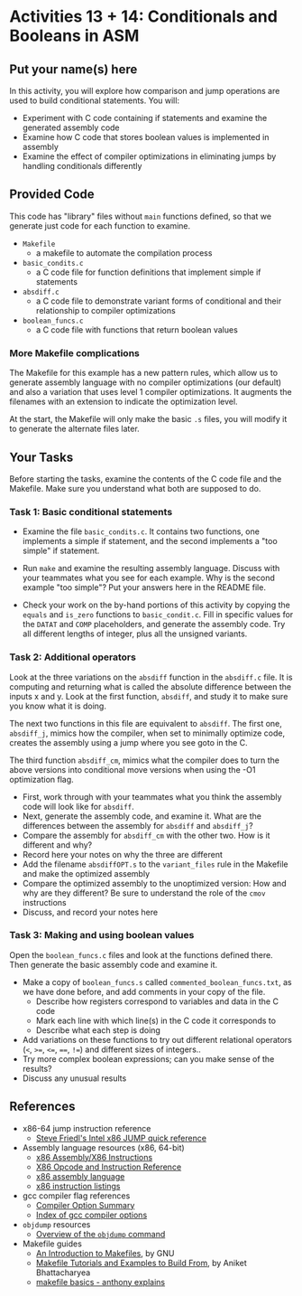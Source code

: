 # Activities 13 + 14: Conditionals and Booleans in ASM
## Put your name(s) here

In this activity, you will explore how comparison and jump operations are used
to build conditional statements. You will:
- Experiment with C code containing if statements and examine the generated assembly code
- Examine how C code that stores boolean values is implemented in assembly
- Examine the effect of compiler optimizations in eliminating jumps by handling conditionals differently

## Provided Code

This code has "library" files without `main` functions defined, so that we generate just code for each function to examine.
- `Makefile`
    - a makefile to automate the compilation process
- `basic_condits.c`
    - a C code file for function definitions that implement simple if statements
- `absdiff.c`
    - a C code file to demonstrate variant forms of conditional and their relationship to compiler optimizations
- `boolean_funcs.c`
    - a C code file with functions that return boolean values

### More Makefile complications

The Makefile for this example has a new pattern rules, which allow us
to generate assembly language with no compiler optimizations (our default) and also a 
variation that uses level 1 compiler optimizations. It augments the filenames with an extension to indicate the optimization level.

At the start, the Makefile will only make the basic `.s` files, you will modify it to generate the alternate files later.


## Your Tasks

Before starting the tasks, examine the contents of the C code file and the Makefile. Make sure you understand what both are supposed to do.

### Task 1: Basic conditional statements

- Examine the file `basic_condits.c`. It contains two functions, one implements a simple if statement, and the second implements a "too simple" if statement.

- Run `make` and examine the resulting assembly language. Discuss with your teammates what you see for each example. Why is the second example "too simple"? Put your answers here in the README file.

- Check your work on the by-hand portions of this activity by copying the `equals` and `is_zero` functions to `basic_condit.c`. Fill in specific values for the `DATAT` and `COMP` placeholders, and generate the assembly code. Try all different lengths of integer, plus all the unsigned variants. 

### Task 2: Additional operators

Look at the three variations on the `absdiff` function in the `absdiff.c` file. It is computing and returning what is called the absolute difference between the inputs x and y. Look at the first function, `absdiff`, and study it to make sure you know what it is doing.

The next two functions in this file are equivalent to `absdiff`. The first one, `absdiff_j`, mimics how the compiler, when set to minimally optimize code, creates the assembly using a jump where you see goto in the C.

The third function `absdiff_cm`, mimics what the compiler does to turn the above versions into conditional move versions when using the -O1 optimization flag.

- First, work through with your teammates what you think the assembly code will look like for `absdiff`.
- Next, generate the assembly code, and examine it. What are the differences between the assembly for `absdiff` and `absdiff_j`?
- Compare the assembly for `absdiff_cm` with the other two. How is it different and why?
- Record here your notes on why the three are different
- Add the filename `absdiffOPT.s` to the `variant_files` rule in the Makefile and make the optimized assembly
- Compare the optimized assembly to the unoptimized version: How and why are they different? Be sure to understand the role of the `cmov` instructions
- Discuss, and record your notes here


### Task 3: Making and using boolean values

Open the `boolean_funcs.c` files and look at the functions defined there. Then generate the basic assembly code and examine it.

- Make a copy of `boolean_funcs.s` called `commented_boolean_funcs.txt`, as we have done before, and add comments in your copy of the file. 
    - Describe how registers correspond to variables and data in the C code
    - Mark each line with which line(s) in the C code it corresponds to
    - Describe what each step is doing
- Add variations on these functions to try out different relational operators (`<`, `>=`, `<=`, `==`, `!=`) and different sizes of integers..
- Try more complex boolean expressions; can you make sense of the results?
- Discuss any unusual results

## References

- x86-64 jump instruction reference
    - [Steve Friedl's Intel x86 JUMP quick reference](http://unixwiz.net/techtips/x86-jumps.html)
- Assembly language resources (x86, 64-bit)
    - [x86 Assembly/X86 Instructions](http://en.wikibooks.org/wiki/X86_Assembly/X86_Instructions)
    - [X86 Opcode and Instruction Reference](http://ref.x86asm.net/coder64.html)
    - [x86 assembly language](http://en.wikipedia.org/wiki/X86_assembly_language)
    - [x86 instruction listings](http://en.wikipedia.org/wiki/X86_instruction_listings)
- gcc compiler flag references
    - [Compiler Option Summary](https://gcc.gnu.org/onlinedocs/gcc/Option-Summary.html)
    - [Index of gcc compiler options](https://gcc.gnu.org/onlinedocs/gcc/Option-Index.html)
- `objdump` resources
    - [Overview of the `objdump` command](https://www.thegeekstuff.com/2012/09/objdump-examples/)
- Makefile guides
  - [An Introduction to Makefiles](https://www.gnu.org/software/make/manual/html_node/Introduction.html), by GNU
  - [Makefile Tutorials and Examples to Build From](https://earthly.dev/blog/make-tutorial/), by Aniket Bhattacharyea
  - [makefile basics - anthony explains](https://www.youtube.com/watch?v=20GC9mYoFGs)
